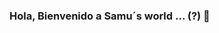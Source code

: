 ### Hola, Bienvenido a Samu´s world ... (?) 👋

<!--
**samusisto/samusisto** is a ✨ _special_ ✨ repository because its `README.md` (this file) appears on your GitHub profile.

Actualmente estoy trabajando en este perfil y pronto, verás los cambios. Pero no dejes de visitar cada tanto 
porque uso github todos los días.
Abrazo !!

Here are some ideas to get you started:

- 🔭 I’m currently working on ...
- 🌱 I’m currently learning ...
- 👯 I’m looking to collaborate on ...
- 🤔 I’m looking for help with ...
- 💬 Ask me about ...
- 📫 How to reach me: ...
- 😄 Pronouns: ...
- ⚡ Fun fact: ...
-->
